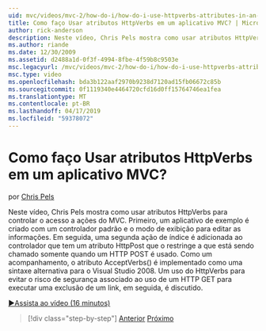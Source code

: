 ```yaml
---
uid: mvc/videos/mvc-2/how-do-i/how-do-i-use-httpverbs-attributes-in-an-mvc-application
title: Como faço Usar atributos HttpVerbs em um aplicativo MVC? | Microsoft Docs
author: rick-anderson
description: Neste vídeo, Chris Pels mostra como usar atributos HttpVerbs para controlar o acesso a ações do MVC. Primeiro, um aplicativo de exemplo é criado com um padrão co...
ms.author: riande
ms.date: 12/30/2009
ms.assetid: d2488a1d-0f3f-4994-8fbe-4f59b8c9503e
msc.legacyurl: /mvc/videos/mvc-2/how-do-i/how-do-i-use-httpverbs-attributes-in-an-mvc-application
msc.type: video
ms.openlocfilehash: bda3b122aaf2970b9238d7120ad15fb06672c85b
ms.sourcegitcommit: 0f1119340e4464720cfd16d0ff15764746ea1fea
ms.translationtype: MT
ms.contentlocale: pt-BR
ms.lasthandoff: 04/17/2019
ms.locfileid: "59378072"
---
```

# <a name="how-do-i-use-httpverbs-attributes-in-an-mvc-application"></a>Como faço Usar atributos HttpVerbs em um aplicativo MVC?

por [Chris Pels](https://twitter.com/chrispels)

Neste vídeo, Chris Pels mostra como usar atributos HttpVerbs para controlar o acesso a ações do MVC. Primeiro, um aplicativo de exemplo é criado com um controlador padrão e o modo de exibição para editar as informações. Em seguida, uma segunda ação de índice é adicionada ao controlador que tem um atributo HttpPost que o restringe a que está sendo chamado somente quando um HTTP POST é usado. Como um acompanhamento, o atributo AcceptVerbs() é implementado como uma sintaxe alternativa para o Visual Studio 2008. Um uso do HttpVerbs para evitar o risco de segurança associado ao uso de um HTTP GET para executar uma exclusão de um link, em seguida, é discutido.

[&#9654;Assista ao vídeo (16 minutos)](https://channel9.msdn.com/Blogs/ASP-NET-Site-Videos/how-do-i-use-httpverbs-attributes-in-an-mvc-application)

> [!div class="step-by-step"]
> [Anterior](how-do-i-work-with-model-binders-in-an-mvc-application.md)
> [Próximo](mvc2-html-encoding.md)
